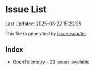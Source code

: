 # Issue List

Last Updated: 2025-03-22 15:22:25

This file is generated by [issue-scouter](https://github.com/ymtdzzz/issue-scouter)

## Index

- [OpenTelemetry - 23 issues available](./issues/OpenTelemetry.md)
